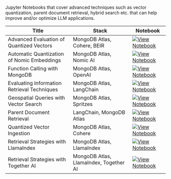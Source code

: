 Jupyter Notebooks that cover advanced techniques such as vector quantization, parent document retrieval, hybrid search etc. that can help improve and/or optimize LLM applications.

| Title | Stack | Notebook |
|-------|-------|----------|
| Advanced Evaluation of Quantized Vectors | MongoDB Atlas, Cohere, BEIR | [![View Notebook](https://img.shields.io/badge/view-notebook-orange?logo=jupyter)](notebooks/advanced_techniques/advanced_evaluation_of_quantized_vectors_using_cohere_mongodb_beir.ipynb) |
| Automatic Quantization of Nomic Embeddings | MongoDB Atlas, Nomic AI | [![View Notebook](https://img.shields.io/badge/view-notebook-orange?logo=jupyter)](notebooks/advanced_techniques/automatic_quantization_of_nomic_emebddings_with_mongodb.ipynb) |
| Function Calling with MongoDB | MongoDB Atlas, OpenAI | [![View Notebook](https://img.shields.io/badge/view-notebook-orange?logo=jupyter)](notebooks/advanced_techniques/function_calling_mongodb_as_a_toolbox.ipynb) |
| Evaluating Information Retrieval Techniques | MongoDB Atlas, LangChain | [![View Notebook](https://img.shields.io/badge/view-notebook-orange?logo=jupyter)](notebooks/advanced_techniques/evaluating_information_retrival_techniques_mongondb_langchain.ipynb) |
| Geospatial Queries with Vector Search | MongoDB Atlas, Spritzes | [![View Notebook](https://img.shields.io/badge/view-notebook-orange?logo=jupyter)](notebooks/advanced_techniques/geospatialqueries_vectorsearch_spritzes.ipynb) |
| Parent Document Retrieval | LangChain, MongoDB Atlas | [![View Notebook](https://img.shields.io/badge/view-notebook-orange?logo=jupyter)](notebooks/advanced_techniques/langchain_parent_document_retrieval.ipynb) |
| Quantized Vector Ingestion | MongoDB Atlas, Cohere | [![View Notebook](https://img.shields.io/badge/view-notebook-orange?logo=jupyter)](notebooks/advanced_techniques/quantized_vector_ingestion_with_cohere_and_mongodb.ipynb) |
| Retrieval Strategies with LlamaIndex | MongoDB Atlas, LlamaIndex | [![View Notebook](https://img.shields.io/badge/view-notebook-orange?logo=jupyter)](notebooks/advanced_techniques/retrieval_strategies_mongodb_llamaindex.ipynb) |
| Retrieval Strategies with Together AI | MongoDB Atlas, LlamaIndex, Together AI | [![View Notebook](https://img.shields.io/badge/view-notebook-orange?logo=jupyter)](notebooks/advanced_techniques/retrieval_strategies_mongodb_llamaindex_togetherai.ipynb) |
